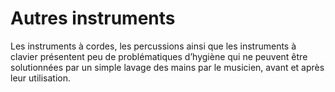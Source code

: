 # Autres instruments

Les instruments à cordes, les percussions ainsi que les instruments à clavier
présentent peu de problématiques d’hygiène qui ne peuvent être solutionnées par
un simple lavage des mains par le musicien, avant et après leur utilisation.
